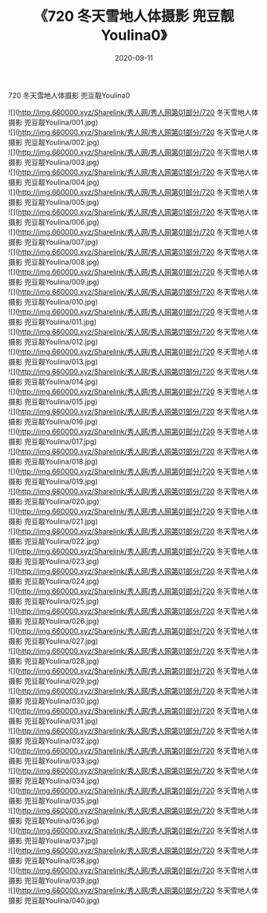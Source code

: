 ﻿---
layout: post
title:  《720 冬天雪地人体摄影 兜豆靓Youlina0》
date:   2020-09-11
img: http://img.660000.xyz/Sharelink/秀人网/秀人网第01部分/720 冬天雪地人体摄影 兜豆靓Youlina0/000.jpg
categories: [美女, 清纯, 唯美]
---

720 冬天雪地人体摄影 兜豆靓Youlina0

  ![](http://img.660000.xyz/Sharelink/秀人网/秀人网第01部分/720 冬天雪地人体摄影 兜豆靓Youlina/001.jpg) <br> ![](http://img.660000.xyz/Sharelink/秀人网/秀人网第01部分/720 冬天雪地人体摄影 兜豆靓Youlina/002.jpg) <br> ![](http://img.660000.xyz/Sharelink/秀人网/秀人网第01部分/720 冬天雪地人体摄影 兜豆靓Youlina/003.jpg) <br> ![](http://img.660000.xyz/Sharelink/秀人网/秀人网第01部分/720 冬天雪地人体摄影 兜豆靓Youlina/004.jpg) <br> ![](http://img.660000.xyz/Sharelink/秀人网/秀人网第01部分/720 冬天雪地人体摄影 兜豆靓Youlina/005.jpg) <br> ![](http://img.660000.xyz/Sharelink/秀人网/秀人网第01部分/720 冬天雪地人体摄影 兜豆靓Youlina/006.jpg) <br> ![](http://img.660000.xyz/Sharelink/秀人网/秀人网第01部分/720 冬天雪地人体摄影 兜豆靓Youlina/007.jpg) <br> ![](http://img.660000.xyz/Sharelink/秀人网/秀人网第01部分/720 冬天雪地人体摄影 兜豆靓Youlina/008.jpg) <br> ![](http://img.660000.xyz/Sharelink/秀人网/秀人网第01部分/720 冬天雪地人体摄影 兜豆靓Youlina/009.jpg) <br> ![](http://img.660000.xyz/Sharelink/秀人网/秀人网第01部分/720 冬天雪地人体摄影 兜豆靓Youlina/010.jpg) <br> ![](http://img.660000.xyz/Sharelink/秀人网/秀人网第01部分/720 冬天雪地人体摄影 兜豆靓Youlina/011.jpg) <br> ![](http://img.660000.xyz/Sharelink/秀人网/秀人网第01部分/720 冬天雪地人体摄影 兜豆靓Youlina/012.jpg) <br> ![](http://img.660000.xyz/Sharelink/秀人网/秀人网第01部分/720 冬天雪地人体摄影 兜豆靓Youlina/013.jpg) <br> ![](http://img.660000.xyz/Sharelink/秀人网/秀人网第01部分/720 冬天雪地人体摄影 兜豆靓Youlina/014.jpg) <br> ![](http://img.660000.xyz/Sharelink/秀人网/秀人网第01部分/720 冬天雪地人体摄影 兜豆靓Youlina/015.jpg) <br> ![](http://img.660000.xyz/Sharelink/秀人网/秀人网第01部分/720 冬天雪地人体摄影 兜豆靓Youlina/016.jpg) <br> ![](http://img.660000.xyz/Sharelink/秀人网/秀人网第01部分/720 冬天雪地人体摄影 兜豆靓Youlina/017.jpg) <br> ![](http://img.660000.xyz/Sharelink/秀人网/秀人网第01部分/720 冬天雪地人体摄影 兜豆靓Youlina/018.jpg) <br> ![](http://img.660000.xyz/Sharelink/秀人网/秀人网第01部分/720 冬天雪地人体摄影 兜豆靓Youlina/019.jpg) <br> ![](http://img.660000.xyz/Sharelink/秀人网/秀人网第01部分/720 冬天雪地人体摄影 兜豆靓Youlina/020.jpg) <br> ![](http://img.660000.xyz/Sharelink/秀人网/秀人网第01部分/720 冬天雪地人体摄影 兜豆靓Youlina/021.jpg) <br> ![](http://img.660000.xyz/Sharelink/秀人网/秀人网第01部分/720 冬天雪地人体摄影 兜豆靓Youlina/022.jpg) <br> ![](http://img.660000.xyz/Sharelink/秀人网/秀人网第01部分/720 冬天雪地人体摄影 兜豆靓Youlina/023.jpg) <br> ![](http://img.660000.xyz/Sharelink/秀人网/秀人网第01部分/720 冬天雪地人体摄影 兜豆靓Youlina/024.jpg) <br> ![](http://img.660000.xyz/Sharelink/秀人网/秀人网第01部分/720 冬天雪地人体摄影 兜豆靓Youlina/025.jpg) <br> ![](http://img.660000.xyz/Sharelink/秀人网/秀人网第01部分/720 冬天雪地人体摄影 兜豆靓Youlina/026.jpg) <br> ![](http://img.660000.xyz/Sharelink/秀人网/秀人网第01部分/720 冬天雪地人体摄影 兜豆靓Youlina/027.jpg) <br> ![](http://img.660000.xyz/Sharelink/秀人网/秀人网第01部分/720 冬天雪地人体摄影 兜豆靓Youlina/028.jpg) <br> ![](http://img.660000.xyz/Sharelink/秀人网/秀人网第01部分/720 冬天雪地人体摄影 兜豆靓Youlina/029.jpg) <br> ![](http://img.660000.xyz/Sharelink/秀人网/秀人网第01部分/720 冬天雪地人体摄影 兜豆靓Youlina/030.jpg) <br> ![](http://img.660000.xyz/Sharelink/秀人网/秀人网第01部分/720 冬天雪地人体摄影 兜豆靓Youlina/031.jpg) <br> ![](http://img.660000.xyz/Sharelink/秀人网/秀人网第01部分/720 冬天雪地人体摄影 兜豆靓Youlina/032.jpg) <br> ![](http://img.660000.xyz/Sharelink/秀人网/秀人网第01部分/720 冬天雪地人体摄影 兜豆靓Youlina/033.jpg) <br> ![](http://img.660000.xyz/Sharelink/秀人网/秀人网第01部分/720 冬天雪地人体摄影 兜豆靓Youlina/034.jpg) <br> ![](http://img.660000.xyz/Sharelink/秀人网/秀人网第01部分/720 冬天雪地人体摄影 兜豆靓Youlina/035.jpg) <br> ![](http://img.660000.xyz/Sharelink/秀人网/秀人网第01部分/720 冬天雪地人体摄影 兜豆靓Youlina/036.jpg) <br> ![](http://img.660000.xyz/Sharelink/秀人网/秀人网第01部分/720 冬天雪地人体摄影 兜豆靓Youlina/037.jpg) <br> ![](http://img.660000.xyz/Sharelink/秀人网/秀人网第01部分/720 冬天雪地人体摄影 兜豆靓Youlina/038.jpg) <br> ![](http://img.660000.xyz/Sharelink/秀人网/秀人网第01部分/720 冬天雪地人体摄影 兜豆靓Youlina/039.jpg) <br> ![](http://img.660000.xyz/Sharelink/秀人网/秀人网第01部分/720 冬天雪地人体摄影 兜豆靓Youlina/040.jpg) <br>
